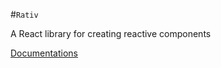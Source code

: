 #`Rativ`

A React library for creating reactive components

[Documentations](./packages/rativ/readme.md)